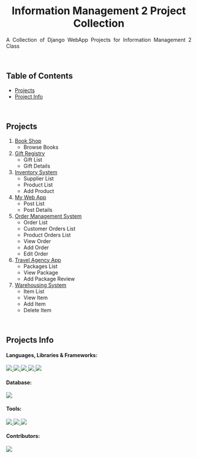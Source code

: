 <!-- Project Title -->

<h1 align="center">Information Management 2 Project Collection</h1>

<!-- Project Descripton -->

<p align="justify">
	A Collection of Django WebApp Projects for Information Management 2 Class
</p>

<br>

<!-- Project Table of Contents -->

## Table of Contents
- [Projects](#projects)
- [Project Info](#projects-info)

<br>

<!-- Projects -->

## Projects

1. [Book Shop](https://github.com/kingkuys2123/DjangoProjectCollection/tree/main/BookShop)
   - Browse Books
3. [Gift Registry](https://github.com/kingkuys2123/DjangoProjectCollection/tree/main/GiftRegistry)
   - Gift List
   - Gift Details
4. [Inventory System](https://github.com/kingkuys2123/DjangoProjectCollection/tree/main/InventorySystem)
   - Supplier List
   - Product List
   - Add Product
5. [My Web App](https://github.com/kingkuys2123/DjangoProjectCollection/tree/main/MyWebApp)
   - Post List
   - Post Details
6. [Order Management System](https://github.com/kingkuys2123/DjangoProjectCollection/tree/main/OrderManagementSystem)
   - Order List
   - Customer Orders List
   - Product Orders List
   - View Order
   - Add Order
   - Edit Order
7. [Travel Agency App](https://github.com/kingkuys2123/DjangoProjectCollection/tree/main/TravelAgencyApp)
   - Packages List
   - View Package
   - Add Package Review
9. [Warehousing System](https://github.com/kingkuys2123/DjangoProjectCollection/tree/main/WarehousingSystem)
   - Item List
   - View Item
   - Add Item
   - Delete Item

<br>

<!-- Project Info -->

## Projects Info

#### Languages, Libraries & Frameworks:

<a href="#languages">
    <img src="https://img.shields.io/badge/CSS3-1572B6?style=for-the-badge&logo=css3&logoColor=white" />
</a>
<a href="#languages">
    <img src="https://img.shields.io/badge/HTML5-E34F26?style=for-the-badge&logo=html5&logoColor=white" />
</a>
<a href="#languages">
    <img src="https://img.shields.io/badge/Python-FFD43B?style=for-the-badge&logo=python&logoColor=blue" />
</a>
<a href="#languages">
    <img src="https://img.shields.io/badge/JavaScript-323330?style=for-the-badge&logo=javascript&logoColor=F7DF1E" />
</a>
<a href="#languages">
    <img src="https://img.shields.io/badge/Django-092E20?style=for-the-badge&logo=django&logoColor=green" />
</a>

#### Database:
<a href="#database">
    <img src="https://img.shields.io/badge/mysql-%2300f.svg?style=for-the-badge&logo=mysql&logoColor=white" />
</a>

#### Tools:

<a href="#tools">
    <img src="https://img.shields.io/badge/PyCharm-000000.svg?&style=for-the-badge&logo=PyCharm&logoColor=white" />
</a>
<a href="#tools">
    <img src="https://img.shields.io/badge/Xampp-F37623?style=for-the-badge&logo=xampp&logoColor=white" />
</a>
<a href="#tools">
    <img src="https://img.shields.io/badge/git-%23F05033.svg?style=for-the-badge&logo=git&logoColor=white" />
</a>

#### Contributors:

<a href="#contributors">
    <img src="https://contrib.rocks/image?repo=kingkuys2123/IM2ProjectCollection" />
</a>

<br>
